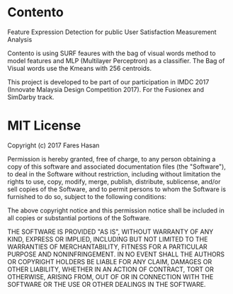 # Contento
Feature Expression Detection for public User Satisfaction Measurement Analysis

Contento is using SURF feaures with the bag of visual words method to model features and MLP (Multilayer Perceptron) as a classifier.
The Bag of Visual words use the Kmeans with 256 centroids.

This project is developed to be part of our participation in IMDC 2017 (Innovate Malaysia Design Competition 2017). For the Fusionex and SimDarby track.

# MIT License

Copyright (c) 2017 Fares Hasan

Permission is hereby granted, free of charge, to any person obtaining a copy
of this software and associated documentation files (the "Software"), to deal
in the Software without restriction, including without limitation the rights
to use, copy, modify, merge, publish, distribute, sublicense, and/or sell
copies of the Software, and to permit persons to whom the Software is
furnished to do so, subject to the following conditions:

The above copyright notice and this permission notice shall be included in all
copies or substantial portions of the Software.

THE SOFTWARE IS PROVIDED "AS IS", WITHOUT WARRANTY OF ANY KIND, EXPRESS OR
IMPLIED, INCLUDING BUT NOT LIMITED TO THE WARRANTIES OF MERCHANTABILITY,
FITNESS FOR A PARTICULAR PURPOSE AND NONINFRINGEMENT. IN NO EVENT SHALL THE
AUTHORS OR COPYRIGHT HOLDERS BE LIABLE FOR ANY CLAIM, DAMAGES OR OTHER
LIABILITY, WHETHER IN AN ACTION OF CONTRACT, TORT OR OTHERWISE, ARISING FROM,
OUT OF OR IN CONNECTION WITH THE SOFTWARE OR THE USE OR OTHER DEALINGS IN THE
SOFTWARE.

